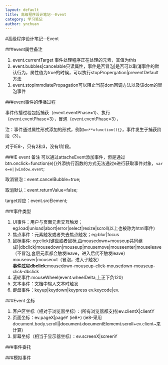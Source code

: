 ```yaml
---
layout: default
title: 高级程序设计笔记--Event
category: 学习笔记
author: ynchuan
---
```

#高级程序设计笔记--Event

###event属性备注
1. event.currentTarget 事件处理程序正在处理的元素，其值为this
2. event.bubbles|cancelable只读属性，事件是否冒泡|是否可以取消事件的默认行为，属性值为true的时候，可以执行stopPropergation|preventDefault方法
3. event.stopImmdiatePropagation可以阻止当前dom回调方法以及该dom的冒泡事件

###event事件的传播过程

事件传播过程包括捕获（event.eventPhase=1）、执行（event.eventPhase=3），冒泡（event.eventPhase=3），

注：事件通过属性形式添加的形式，例如`on**=function(){}`，事件发生于捕获阶段（3）。

对于IE8-，只有2和3，没有1阶段。

###IE event 备注
可以通过attacheEvent添加事件，但是通过btn.onclick=function(e){}外添执行函数的方式无法通过e进行获取事件对象，`var e=e||window.event`;

取消冒泡：event.cancelBubble=true;

取消默认：event.returnValue=false;

target对应：event.srcElement;


###事件类型
1. UI事件：用户与页面元素交互触发；eg:load|unload|abort|error|select|resize|scroll(以上也被称为html事件)
2. 焦点事件：元素触发或者失去焦点触发；eg:blur|focus
3. 鼠标事件: eg:click(键盘或者鼠标,由mousedown+mouseup共同组成)|dbclick|mousedown|mouseup|mousemove|mouseenter|mouseleave（不冒泡,套层元素都会触发leave，进入后代不触发leave）            mouseover|mouseout（冒泡，进入子触发）  
    **事件过程dbclick**:mousedown-mouseup-click-mousedown-mouseup-click-dbclick
4. 滚轮事件:mouseWheel(event.wheelDelta,上正下负120)
5. 文本事件：文档中输入文本时触发
6. 键盘事件：keyup|keydown|keypress ev.keycode|ev.



###Event 坐标
1. 客户区坐标（相对于浏览器坐标）：(所有浏览器都支持)ev.clientX|clientY
2. 页面坐标：ev.pageX|pageY (ie8+) (ie8-采用document.body.scroll~~||document.documentElememt.scroll~~+ev.client~来计算)
3. 屏幕坐标（相当于显示器坐标）：ev.screenX|screenY

###事件委托


###模拟事件